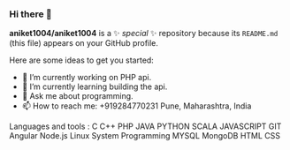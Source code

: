 ### Hi there 👋

**aniket1004/aniket1004** is a ✨ _special_ ✨ repository because its `README.md` (this file) appears on your GitHub profile.

Here are some ideas to get you started:

- 🔭 I’m currently working on PHP api.
- 🌱 I’m currently learning building the api.
- 💬 Ask me about programming.
- 📫 How to reach me: +919284770231 Pune, Maharashtra, India


Languages and tools :
C 
C++
PHP
JAVA
PYTHON
SCALA
JAVASCRIPT
GIT
Angular
Node.js
Linux System Programming
MYSQL
MongoDB
HTML 
CSS 


